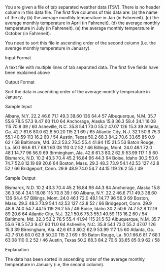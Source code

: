 You are given a file of tab separated weather data (TSV). There is no header column in this data file.
The first five columns of this data are: (a) the name of the city (b) the average monthly temperature in Jan (in Fahreneit). (c) the average monthly temperature in April (in Fahreneit). (d) the average monthly temperature in July (in Fahreneit). (e) the average monthly temperature in October (in Fahreneit).

You need to sort this file in ascending order of the second column (i.e. the average monthly temperature in January).

Input Format

A text file with multiple lines of tab separated data. The first five fields have been explained above

Output Format

Sort the data in ascending order of the average monthly temperature in January.

Sample Input

Albany, N.Y.    22.2    46.6    71.1    49.3    38.60   136 64.4    57
Albuquerque, N.M.   35.7    55.6    78.5    57.3    9.47    60  11.0    64
Anchorage, Alaska   15.8    36.3    58.4    34.1    16.08   115 70.8    39 / 60
Asheville, N.C. 35.8    54.1    73.0    55.2    47.07   126 15.3    39
Atlanta, Ga.    42.7    61.6    80.0    62.8    50.20   115 2.1 69 / 65
Atlantic City, N.J. 32.1    50.6    75.3    55.1    40.59   113 16.2    60 / 54
Austin, Texas   50.2    68.3    84.2    70.6    33.65   85  0.9 62 / 58
Baltimore, Md.  32.3    53.2    76.5    55.4    41.94   115 21.5    53
Baton Rouge, La.    50.1    66.6    81.7    68.1    63.08   110 0.2 52 / 46
Billings, Mont. 24.0    46.1    72.0    48.1    14.77   96  56.9    69
Birmingham, Ala.    42.6    61.3    80.2    62.9    53.99   117 1.5 60
Bismarck, N.D.  10.2    43.3    70.4    45.2    16.84   96  44.3    64
Boise, Idaho    30.2    50.6    74.7    52.8    12.19   89  20.6    64
Boston, Mass.   29.3    48.3    73.9    54.1    42.53   127 42.8    52 / 66
Bridgeport, Conn.   29.9    48.9    74.0    54.7    44.15   119 26.2    55 / 49

Sample Output

Bismarck, N.D.  10.2    43.3    70.4    45.2    16.84   96  44.3    64
Anchorage, Alaska   15.8    36.3    58.4    34.1    16.08   115 70.8    39 / 60
Albany, N.Y.    22.2    46.6    71.1    49.3    38.60   136 64.4    57
Billings, Mont. 24.0    46.1    72.0    48.1    14.77   96  56.9    69
Boston, Mass.   29.3    48.3    73.9    54.1    42.53   127 42.8    52 / 66
Bridgeport, Conn.   29.9    48.9    74.0    54.7    44.15   119 26.2    55 / 49
Boise, Idaho    30.2    50.6    74.7    52.8    12.19   89  20.6    64
Atlantic City, N.J. 32.1    50.6    75.3    55.1    40.59   113 16.2    60 / 54
Baltimore, Md.  32.3    53.2    76.5    55.4    41.94   115 21.5    53
Albuquerque, N.M.   35.7    55.6    78.5    57.3    9.47    60  11.0    64
Asheville, N.C. 35.8    54.1    73.0    55.2    47.07   126 15.3    39
Birmingham, Ala.    42.6    61.3    80.2    62.9    53.99   117 1.5 60
Atlanta, Ga.    42.7    61.6    80.0    62.8    50.20   115 2.1 69 / 65
Baton Rouge, La.    50.1    66.6    81.7    68.1    63.08   110 0.2 52 / 46
Austin, Texas   50.2    68.3    84.2    70.6    33.65   85  0.9 62 / 58

Explanation

The data has been sorted in ascending order of the average monthly temperature in January (i.e, the second column).